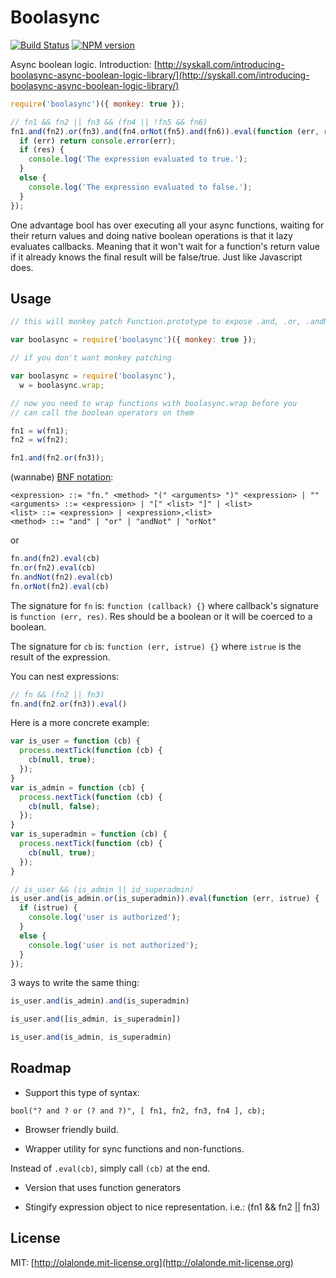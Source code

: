 # Boolasync

[![Build Status](https://travis-ci.org/olalonde/boolasync.png)](https://travis-ci.org/olalonde/boolasync) [![NPM version](https://badge.fury.io/js/boolasync.png)](http://badge.fury.io/js/boolasync)

Async boolean logic. Introduction: [http://syskall.com/introducing-boolasync-async-boolean-logic-library/](http://syskall.com/introducing-boolasync-async-boolean-logic-library/)

```javascript
require('boolasync')({ monkey: true }); 

// fn1 && fn2 || fn3 && (fn4 || !fn5 && fn6)
fn1.and(fn2).or(fn3).and(fn4.orNot(fn5).and(fn6)).eval(function (err, res) {
  if (err) return console.error(err);
  if (res) {
    console.log('The expression evaluated to true.');
  }
  else {
    console.log('The expression evaluated to false.');
  }
});
```

One advantage bool has over executing all your async functions, waiting
for their return values and doing native boolean operations is that it
lazy evaluates callbacks. Meaning that it won't wait for a function's
return value if it already knows the final result will be false/true. Just like Javascript does.

## Usage

```javascript
// this will monkey patch Function.prototype to expose .and, .or, .andNot and .or Not

var boolasync = require('boolasync')({ monkey: true });

// if you don't want monkey patching

var boolasync = require('boolasync'),
  w = boolasync.wrap;

// now you need to wrap functions with boolasync.wrap before you
// can call the boolean operators on them

fn1 = w(fn1);
fn2 = w(fn2);

fn1.and(fn2.or(fn3));
```

(wannabe) [BNF notation](http://en.wikipedia.org/wiki/Backus%E2%80%93Naur_Form):

```
<expression> ::= "fn." <method> "(" <arguments> ")" <expression> | ""
<arguments> ::= <expression> | "[" <list> "]" | <list>
<list> ::= <expression> | <expression>,<list> 
<method> ::= "and" | "or" | "andNot" | "orNot"
```

or

```javascript
fn.and(fn2).eval(cb)
fn.or(fn2).eval(cb)
fn.andNot(fn2).eval(cb)
fn.orNot(fn2).eval(cb)
```

The signature for `fn` is: `function (callback) {}` where callback's 
signature is `function (err, res)`. Res should be a boolean or it will
be coerced to a boolean.

The signature for `cb` is: `function (err, istrue) {}` where `istrue` is
the result of the expression.

You can nest expressions:

```javascript
// fn && (fn2 || fn3)
fn.and(fn2.or(fn3)).eval()
```

Here is a more concrete example:

```javascript
var is_user = function (cb) {
  process.nextTick(function (cb) {
    cb(null, true);
  });
}
var is_admin = function (cb) {
  process.nextTick(function (cb) {
    cb(null, false);
  });
}
var is_superadmin = function (cb) {
  process.nextTick(function (cb) {
    cb(null, true);
  });
}

// is_user && (is_admin || id_superadmin)
is_user.and(is_admin.or(is_superadmin)).eval(function (err, istrue) {
  if (istrue) {
    console.log('user is authorized');
  }
  else {
    console.log('user is not authorized');
  }
});
```

3 ways to write the same thing:

```javascript
is_user.and(is_admin).and(is_superadmin)

is_user.and([is_admin, is_superadmin])

is_user.and(is_admin, is_superadmin)
```

## Roadmap

- Support this type of syntax:

```
bool("? and ? or (? and ?)", [ fn1, fn2, fn3, fn4 ], cb);
```

- Browser friendly build.

- Wrapper utility for sync functions and non-functions.

Instead of `.eval(cb)`, simply call `(cb)` at the end.

- Version that uses function generators

- Stingify expression object to nice representation. i.e.: (fn1 && fn2 || fn3)

## License

MIT: [http://olalonde.mit-license.org](http://olalonde.mit-license.org)
